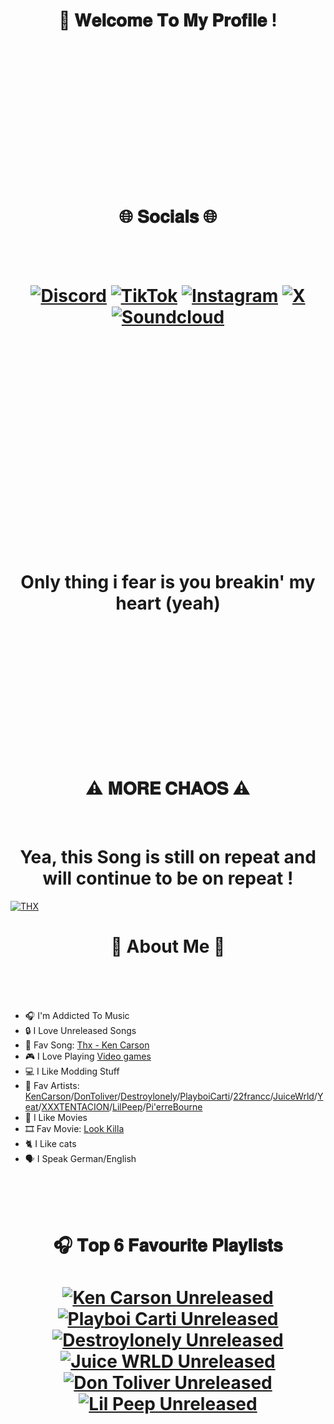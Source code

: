 

<h1 align="center">
  👋 𝐖𝐞𝐥𝐜𝐨𝐦𝐞 𝐓𝐨 𝐌𝐲 𝐏𝐫𝐨𝐟𝐢𝐥𝐞 !
</h1>

<br>
<br>  
<br>
<br>
<br>
<br>
<br>
<br>
<br>
<br>
<br>
<br>
<br>

<h1 align="center">
   🌐 𝐒𝐨𝐜𝐢𝐚𝐥𝐬 🌐 
</h1>
<br>
<br>
<h1 align="center">
	
[![Discord](https://i.imgur.com/GoXdHiK.png)](https://discord.gg/QZMMskPwvj) [![TikTok](https://i.imgur.com/NTeGBws.png)](https://tiktok.com/@real.yungpsycho) [![Instagram](https://i.imgur.com/Lmvh8m4.png)](https://instagram.com/@yungpsycho0) [![X](https://i.imgur.com/9dmmz2Y.png)](https://x.com/@realyungpsycho) [![Soundcloud](https://i.imgur.com/GvFqsYv.png)](https://soundcloud.com/symbiotchaoss)


</h1>

<br>
<br>
<br>
<br>
<br>
<br>
<br>
<br>
<br>
<br>
<br>
<br>
<br>
<br>
<br>
<br>
<br>
<br>
<br>

<h1 align="center">
 Only thing i fear is you breakin' my heart (yeah)
</h1>

<br>
<br>
<br>
<br>
<br>
<br>
<br>
<br>
<br>
<br>
<br>
<br>

<h1 align="center">
  ⚠ 𝐌𝐎𝐑𝐄 𝐂𝐇𝐀𝐎𝐒 ⚠
</h1> 
<br>

<h1 align="center">
  Yea, this Song is still on repeat and will continue to be on repeat !
</h1> 

[![THX](https://i.imgur.com/4jkHqkF.png)](https://soundcloud.com/kencarson/thx)

<h1 align="center">
  💫 About Me 💫
</h1> 
<br>
<br>
<br>
 
* 🎧 I'm Addicted To Music
* 🔒 I Love Unreleased Songs
* 🤍 Fav Song: [Thx - Ken Carson](https://soundcloud.com/kencarson/thx)
* 🎮 I Love Playing [Video games](https://steamcommunity.com/profiles/76561199014072673/games/?tab=all)
* 💻 I Like Modding Stuff
* 🤍 Fav Artists: [KenCarson](https://soundcloud.com/kencarson?utm_source=clipboard&utm_medium=text&utm_campaign=social_sharing)/[DonToliver](https://soundcloud.com/dontoliver?utm_source=clipboard&utm_medium=text&utm_campaign=social_sharing)/[Destroylonely](https://soundcloud.com/destroylonely?utm_source=clipboard&utm_medium=text&utm_campaign=social_sharing)/[PlayboiCarti](https://soundcloud.com/playboicarti?utm_source=clipboard&utm_medium=text&utm_campaign=social_sharing)/[22francc](https://soundcloud.com/22francc?utm_source=clipboard&utm_medium=text&utm_campaign=social_sharing)/[JuiceWrld](https://soundcloud.com/uiceheidd?utm_source=clipboard&utm_medium=text&utm_campaign=social_sharing)/[Yeat](https://soundcloud.com/lilyeat?utm_source=clipboard&utm_medium=text&utm_campaign=social_sharing)/[XXXTENTACION](https://soundcloud.com/jahseh-onfroy?utm_source=clipboard&utm_medium=text&utm_campaign=social_sharing)/[LilPeep](https://soundcloud.com/lil_peep?utm_source=clipboard&utm_medium=text&utm_campaign=social_sharing)/[Pi'erreBourne](https://soundcloud.com/pierrebourne?utm_source=clipboard&utm_medium=text&utm_campaign=social_sharing)
* 🎥 I Like Movies
* 🎞️ Fav Movie: [Look Killa](https://www.imdb.com/title/tt27692178)
* 🐈 I Like cats
* 🗣️ I Speak German/English
</h1>

<br>
<br>
<br>
<h1 align="center">
🎧 𝐓𝐨𝐩 𝟔 𝐅𝐚𝐯𝐨𝐮𝐫𝐢𝐭𝐞 𝐏𝐥𝐚𝐲𝐥𝐢𝐬𝐭𝐬
</h1>
<h1 align="center">
<!-- BEGIN SOUNDCLOUD-CARDS -->

[<img src="https://i.imgur.com/waAYkq8.jpeg" alt="Ken Carson Unreleased" title="My Top 1 Unreleased Playlist">](https://soundcloud.com/symbiotchaoss/sets/ken-carson-unreleased/s-AcNkxB0uzHi?si=b41cfcb5b94c4c4dac8f5091a3203985&utm_source=clipboard&utm_medium=text&utm_campaign=social_sharing)
[<img src="https://i.imgur.com/tdPZNI2.jpeg" alt="Playboi Carti Unreleased" title="My Top 2 Unreleased Playlist">](https://soundcloud.com/symbiotchaoss/sets/ken-carson-unreleased/s-AcNkxB0uzHi?si=b41cfcb5b94c4c4dac8f5091a3203985&utm_source=clipboard&utm_medium=text&utm_campaign=social_sharing)
[<img src="https://i.imgur.com/wCNYPn7.jpeg" alt="Destroylonely Unreleased" title="My Top 3 Unreleased Playlist">](https://soundcloud.com/symbiotchaoss/sets/ken-carson-unreleased/s-AcNkxB0uzHi?si=b41cfcb5b94c4c4dac8f5091a3203985&utm_source=clipboard&utm_medium=text&utm_campaign=social_sharing)
[<img src="https://i.imgur.com/74tM4tu.jpeg" alt="Juice WRLD Unreleased" title="My Top 4 Unreleased Playlist">](https://soundcloud.com/symbiotchaoss/sets/ken-carson-unreleased/s-AcNkxB0uzHi?si=b41cfcb5b94c4c4dac8f5091a3203985&utm_source=clipboard&utm_medium=text&utm_campaign=social_sharing)
[<img src="https://i.imgur.com/sWgVp8q.jpeg" alt="Don Toliver Unreleased" title="My Top 5 Unreleased Playlist">](https://soundcloud.com/symbiotchaoss/sets/ken-carson-unreleased/s-AcNkxB0uzHi?si=b41cfcb5b94c4c4dac8f5091a3203985&utm_source=clipboard&utm_medium=text&utm_campaign=social_sharing)
[<img src="https://i.imgur.com/JO5Kdkg.jpeg" alt="Lil Peep Unreleased" title="My Top 6 Unreleased Playlist">](https://soundcloud.com/symbiotchaoss/sets/ken-carson-unreleased/s-AcNkxB0uzHi?si=b41cfcb5b94c4c4dac8f5091a3203985&utm_source=clipboard&utm_medium=text&utm_campaign=social_sharing)
<!-- END SOUNDCLOUD-CARDS -->
</h1>

<br>
<br>
<br>
<br>
<br>
